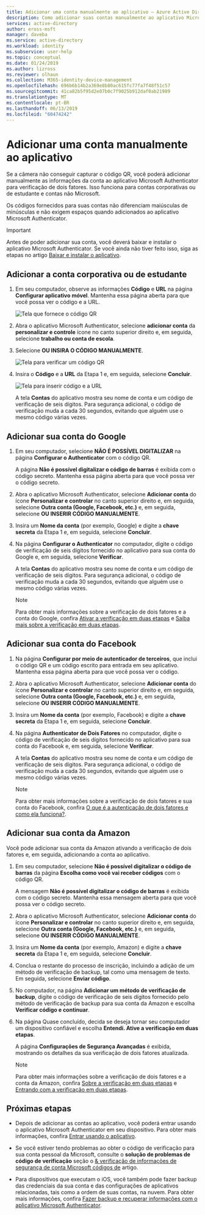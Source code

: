 ```yaml
---
title: Adicionar uma conta manualmente ao aplicativo – Azure Active Directory | Microsoft Docs
description: Como adicionar suas contas manualmente ao aplicativo Microsoft Authenticator para verificação de dois fatores.
services: active-directory
author: eross-msft
manager: daveba
ms.service: active-directory
ms.workload: identity
ms.subservice: user-help
ms.topic: conceptual
ms.date: 01/24/2019
ms.author: lizross
ms.reviewer: olhaun
ms.collection: M365-identity-device-management
ms.openlocfilehash: 696b6b14b2a369e8b80ac615fc77fa7f48f51c57
ms.sourcegitcommit: 41ca82b5f95d2e07b0c7f9025b912daf0ab21909
ms.translationtype: MT
ms.contentlocale: pt-BR
ms.lasthandoff: 06/13/2019
ms.locfileid: "60474242"
---
```

# <a name="manually-add-an-account-to-the-app"></a>Adicionar uma conta manualmente ao aplicativo
Se a câmera não conseguir capturar o código QR, você poderá adicionar manualmente as informações da conta ao aplicativo Microsoft Authenticator para verificação de dois fatores. Isso funciona para contas corporativas ou de estudante e contas não Microsoft.

Os códigos fornecidos para suas contas não diferenciam maiúsculas de minúsculas e não exigem espaços quando adicionados ao aplicativo Microsoft Authenticator.

>[!Important]
>Antes de poder adicionar sua conta, você deverá baixar e instalar o aplicativo Microsoft Authenticator. Se você ainda não tiver feito isso, siga as etapas no artigo [Baixar e instalar o aplicativo](user-help-auth-app-download-install.md).

## <a name="add-your-work-or-school-account"></a>Adicionar a conta corporativa ou de estudante

1. Em seu computador, observe as informações **Código** e **URL** na página **Configurar aplicativo móvel**. Mantenha essa página aberta para que você possa ver o código e a URL.
    
    ![Tela que fornece o código QR](./media/user-help-auth-app-add-account-manual/auth-app-barcode.png)

2. Abra o aplicativo Microsoft Authenticator, selecione **adicionar conta** da **personalizar e controle** ícone no canto superior direito e, em seguida, selecione **trabalho ou conta de escola**.

3. Selecione **OU INSIRA O CÓDIGO MANUALMENTE**.

    ![Tela para verificar um código QR](./media/user-help-auth-app-add-account-manual/auth-app-manual-code.png)
   
4. Insira o **Código** e a **URL** da Etapa 1 e, em seguida, selecione **Concluir**.

    ![Tela para inserir código e a URL](./media/user-help-auth-app-add-account-manual/auth-app-code-url.png)

    A tela **Contas** do aplicativo mostra seu nome de conta e um código de verificação de seis dígitos. Para segurança adicional, o código de verificação muda a cada 30 segundos, evitando que alguém use o mesmo código várias vezes.

## <a name="add-your-google-account"></a>Adicionar sua conta do Google

1. Em seu computador, selecione **NÃO É POSSÍVEL DIGITALIZAR** na página **Configurar o Authenticator** com o código QR.

    A página **Não é possível digitalizar o código de barras** é exibida com o código secreto. Mantenha essa página aberta para que você possa ver o código secreto.

2. Abra o aplicativo Microsoft Authenticator, selecione **Adicionar conta** do ícone **Personalizar e controlar** no canto superior direito e, em seguida, selecione **Outra conta (Google, Facebook, etc.)** e, em seguida, selecione **OU INSERIR CÓDIGO MANUALMENTE**.

3. Insira um **Nome da conta** (por exemplo, Google) e digite a **chave secreta** da Etapa 1 e, em seguida, selecione **Concluir**.

4. Na página **Configurar o Authenticator** no computador, digite o código de verificação de seis dígitos fornecido no aplicativo para sua conta do Google e, em seguida, selecione **Verificar**.

    A tela **Contas** do aplicativo mostra seu nome de conta e um código de verificação de seis dígitos. Para segurança adicional, o código de verificação muda a cada 30 segundos, evitando que alguém use o mesmo código várias vezes.

    >[!NOTE]
    >Para obter mais informações sobre a verificação de dois fatores e a conta do Google, confira [Ativar a verificação em duas etapas](https://support.google.com/accounts/answer/185839) e [Saiba mais sobre a verificação em duas etapas](https://www.google.com/landing/2step/help.html).

## <a name="add-your-facebook-account"></a>Adicionar sua conta do Facebook

1. Na página **Configurar por meio de autenticador de terceiros**, que inclui o código QR e um código escrito para entrada em seu aplicativo. Mantenha essa página aberta para que você possa ver o código.

2. Abra o aplicativo Microsoft Authenticator, selecione **Adicionar conta** do ícone **Personalizar e controlar** no canto superior direito e, em seguida, selecione **Outra conta (Google, Facebook, etc.)** e, em seguida, selecione **OU INSERIR CÓDIGO MANUALMENTE**.

3. Insira um **Nome da conta** (por exemplo, Facebook) e digite a **chave secreta** da Etapa 1 e, em seguida, selecione **Concluir**.

4. Na página **Authenticator de Dois Fatores** no computador, digite o código de verificação de seis dígitos fornecido no aplicativo para sua conta do Facebook e, em seguida, selecione **Verificar**.

    A tela **Contas** do aplicativo mostra seu nome de conta e um código de verificação de seis dígitos. Para segurança adicional, o código de verificação muda a cada 30 segundos, evitando que alguém use o mesmo código várias vezes.

    >[!NOTE]
    >Para obter mais informações sobre a verificação de dois fatores e sua conta do Facebook, confira [O que é a autenticação de dois fatores e como ela funciona?](https://www.facebook.com/help/148233965247823).

## <a name="add-your-amazon-account"></a>Adicionar sua conta da Amazon
Você pode adicionar sua conta da Amazon ativando a verificação de dois fatores e, em seguida, adicionando a conta ao aplicativo.

1. Em seu computador, selecione **Não é possível digitalizar o código de barras** da página **Escolha como você vai receber códigos** com o código QR.

    A mensagem **Não é possível digitalizar o código de barras** é exibida com o código secreto. Mantenha essa mensagem aberta para que você possa ver o código secreto.

2. Abra o aplicativo Microsoft Authenticator, selecione **Adicionar conta** do ícone **Personalizar e controlar** no canto superior direito e, em seguida, selecione **Outra conta (Google, Facebook, etc.)** e, em seguida, selecione **OU INSERIR CÓDIGO MANUALMENTE**.

3. Insira um **Nome da conta** (por exemplo, Amazon) e digite a **chave secreta** da Etapa 1 e, em seguida, selecione **Concluir**.

4. Conclua o restante do processo de inscrição, incluindo a adição de um método de verificação de backup, tal como uma mensagem de texto. Em seguida, selecione **Enviar código**.

5. No computador, na página **Adicionar um método de verificação de backup**, digite o código de verificação de seis dígitos fornecido pelo método de verificação de backup para sua conta da Amazon e escolha **Verificar código e continuar**.

6. Na página Quase concluído, decida se deseja tornar seu computador um dispositivo confiável e escolha **Entendi. Ative a verificação em duas etapas**.

    A página **Configurações de Segurança Avançadas** é exibida, mostrando os detalhes da sua verificação de dois fatores atualizada.

    >[!NOTE]
    >Para obter mais informações sobre a verificação de dois fatores e a conta da Amazon, confira [Sobre a verificação em duas etapas](https://www.amazon.com/gp/help/customer/display.html?nodeId=201596330) e [Entrando com a verificação em duas etapas](https://www.amazon.com/gp/help/customer/display.html?nodeId=201962440).    

## <a name="next-steps"></a>Próximas etapas

- Depois de adicionar as contas ao aplicativo, você poderá entrar usando o aplicativo Microsoft Authenticator em seu dispositivo. Para obter mais informações, confira [Entrar usando o aplicativo](user-help-auth-app-sign-in.md).

- Se você estiver tendo problemas ao obter o código de verificação para sua conta pessoal da Microsoft, consulte o **solução de problemas de código de verificação** seção o [& verificação de informações de segurança de conta Microsoft códigos de](https://support.microsoft.com/en-us/help/12428/microsoft-account-security-info-verification-codes) artigo.

- Para dispositivos que executam o iOS, você também pode fazer backup das credenciais da sua conta e das configurações de aplicativos relacionadas, tais como a ordem de suas contas, na nuvem. Para obter mais informações, confira [Fazer backup e recuperar informações com o aplicativo Microsoft Authenticator](user-help-auth-app-backup-recovery.md).
